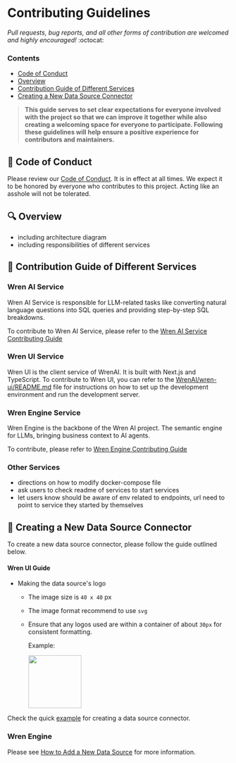 # Contributing Guidelines

*Pull requests, bug reports, and all other forms of contribution are welcomed and highly encouraged!* :octocat:

### Contents

- [Code of Conduct](#book-code-of-conduct)
- [Overview](#mag-overview)
- [Contribution Guide of Different Services](#love_letter-contribution-guide-of-different-services)
- [Creating a New Data Source Connector](#electric_plug-creating-a-new-data-source-connector)

> **This guide serves to set clear expectations for everyone involved with the project so that we can improve it together while also creating a welcoming space for everyone to participate. Following these guidelines will help ensure a positive experience for contributors and maintainers.**

## :book: Code of Conduct

Please review our [Code of Conduct](https://github.com/Canner/WrenAI/blob/main/CODE_OF_CONDUCT.md). It is in effect at all times. We expect it to be honored by everyone who contributes to this project. Acting like an asshole will not be tolerated.

## :mag: Overview

- including architecture diagram
- including responsibilities of different services

## :love_letter: Contribution Guide of Different Services

### Wren AI Service

Wren AI Service is responsible for LLM-related tasks like converting natural language questions into SQL queries and providing step-by-step SQL breakdowns.

To contribute to Wren AI Service, please refer to the [Wren AI Service Contributing Guide](https://github.com/Canner/WrenAI/blob/main/wren-ai-service/CONTRIBUTING.md)


### Wren UI Service

Wren UI is the client service of WrenAI. It is built with Next.js and TypeScript. 
To contribute to Wren UI, you can refer to the [WrenAI/wren-ui/README.md](https://github.com/Canner/WrenAI/blob/main/wren-ui/README.md) file for instructions on how to set up the development environment and run the development server.


### Wren Engine Service
Wren Engine is the backbone of the Wren AI project. The semantic engine for LLMs, bringing business context to AI agents.

To contribute, please refer to [Wren Engine Contributing Guide](https://github.com/Canner/wren-engine/blob/main/ibis-server/docs/CONTRIBUTING.md)

### Other Services

- directions on how to modify docker-compose file
- ask users to check readme of services to start services
- let users know should be aware of env related to endpoints, url need to point to service they started by themselves

## :electric_plug: Creating a New Data Source Connector

To create a new data source connector, please follow the guide outlined below.

#### Wren UI Guide

- Making the data source's logo
  - The image size is `40 x 40` px
  - The image format recommend to use `svg`
  - Ensure that any logos used are within a container of about `30px` for consistent formatting.

    Example:

    <img src="./misc/logo_template.jpg" width="120">


Check the quick [example](https://github.com/Canner/WrenAI/issues/492) for creating a data source connector.

### Wren Engine
Please see [How to Add a New Data Source](https://github.com/Canner/wren-engine/blob/main/ibis-server/docs/how-to-add-data-source.md) for more information.
